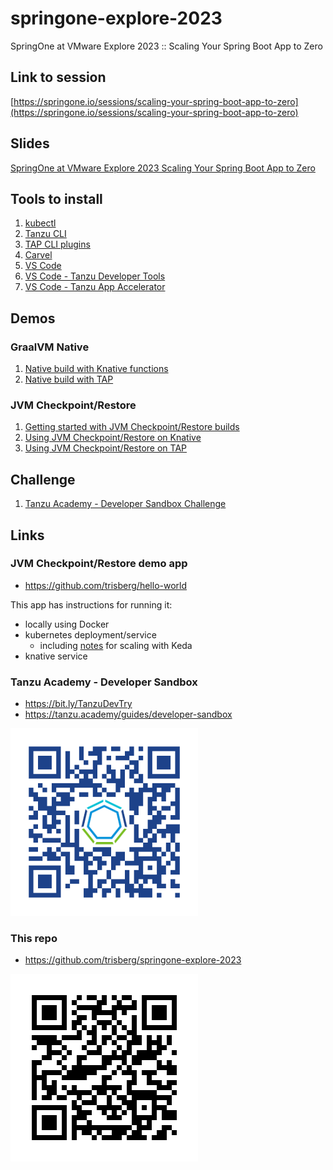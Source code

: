 # springone-explore-2023

SpringOne at VMware Explore 2023 :: Scaling Your Spring Boot App to Zero

## Link to session

[https://springone.io/sessions/scaling-your-spring-boot-app-to-zero](https://springone.io/sessions/scaling-your-spring-boot-app-to-zero)

## Slides

[SpringOne at VMware Explore 2023 Scaling Your Spring Boot App to Zero](SpringOne_at_VMware_Explore_2023_Scaling_Your_Spring_Boot_App_to_Zero.pdf)


## Tools to install

1. [kubectl](https://kubernetes.io/docs/tasks/tools/#kubectl)
1. [Tanzu CLI](https://github.com/vmware-tanzu/tanzu-cli/blob/main/docs/quickstart/install.md#from-the-binary-releases-in-github-project)
1. [TAP CLI plugins](https://docs.vmware.com/en/VMware-Tanzu-Application-Platform/1.6/tap/install-tanzu-cli.html#install-tanzu-cli-plugins-5)
1. [Carvel](https://carvel.dev/)
1. [VS Code](https://code.visualstudio.com/download)
1. [VS Code - Tanzu Developer Tools](https://marketplace.visualstudio.com/items?itemName=vmware.tanzu-dev-tools)
1. [VS Code - Tanzu App Accelerator](https://marketplace.visualstudio.com/items?itemName=vmware.tanzu-app-accelerator)

## Demos

### GraalVM Native

1. [Native build with Knative functions](Knative-func.md)
1. [Native build with TAP](TAP-native-build.md)

### JVM Checkpoint/Restore

1. [Getting started with JVM Checkpoint/Restore builds](JVM-checkpoint-restore.md)
1. [Using JVM Checkpoint/Restore on Knative](Knative-checkpoint-restore.md)
1. [Using JVM Checkpoint/Restore on TAP](TAP-checkpoint-restore.md)

## Challenge

1. [Tanzu Academy - Developer Sandbox Challenge](Sandbox-challenge.md)

## Links

### JVM Checkpoint/Restore demo app

- https://github.com/trisberg/hello-world

This app has instructions for running it:
- locally using Docker
- kubernetes deployment/service
    - including [notes](https://github.com/trisberg/hello-world/blob/main/keda/README.md) for scaling with Keda
- knative service

### Tanzu Academy - Developer Sandbox

- https://bit.ly/TanzuDevTry
- https://tanzu.academy/guides/developer-sandbox

<img src="images/bit.ly_TanzuDevTry.png" alt="QR Code" width="300"/>

### This repo

- https://github.com/trisberg/springone-explore-2023

![QR Code](images/springone-explore-2023.png)
